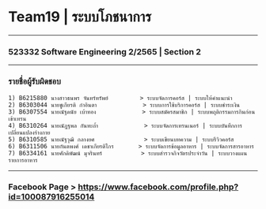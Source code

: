 # Team19 | ระบบโภชนาการ

<hr />

### 523332 Software Engineering 2/2565 | Section 2

<hr>

### รายชื่อผู้รับผิดชอบ

```
1) B6215880 นางสาวธนพร จันทร์ทรัพย์         > ระบบจัดการคอร์ส | ระบบให้คำแนะนำ
2) B6303044 นายชูเกียรติ ก๋าอินตา             > ระบบการใช้บริการคอร์ส | ระบบชำระเงิน
3) B6307554 นายณัฐดนัย เบ้าทอง             > ระบบสมัครสมาชิก | ระบบพฤติกรรมการกินก่อนเข้าเทรน
4) B6310264 นายณัฎฐพล กันทะถ้ำ             > ระบบจัดการเทรนเนอร์ | ระบบบันทึกการเปลี่ยนแปลงร่างกาย
5) B6310585 นายณัฐวุฒิ กลางยศ              > ระบบเขียนบทความ | ระบบรีวิวคอร์ส
6) B6311506 นายกันตพงศ์ เดชาเกียรติไกร       > ระบบจัดการข้อมูลอาหาร | ระบบจัดการสารอาหาร
7) B6334161 นายศักดิพัฒน์ มุจรินทร์           > ระบบสำรวจกิจวัตรประจำวัน | ระบบวางแผนรายการอาหาร
```

<hr>

### Facebook Page > https://www.facebook.com/profile.php?id=100087916255014